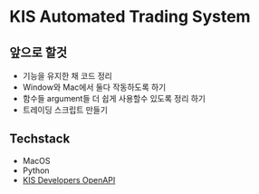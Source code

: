 # KIS Automated Trading System

## 앞으로 할것
- 기능을 유지한 채 코드 정리
- Window와 Mac에서 둘다 작동하도록 하기
- 함수들 argument들 더 쉽게 사용할수 있도록 정리 하기
- 트레이딩 스크립트 만들기


## Techstack
- MacOS
- Python
- [KIS Developers OpenAPI](https://apiportal.koreainvestment.com/about)
